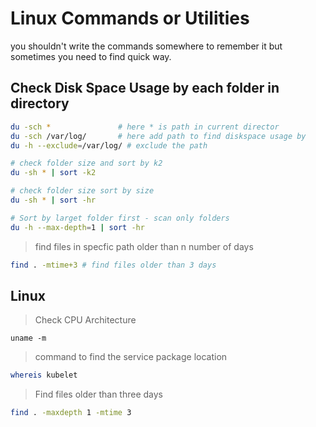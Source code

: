 # Linux Commands or Utilities

you shouldn't write the commands somewhere to remember it but sometimes you need to find quick way.

## Check Disk Space Usage by each folder in directory

```bash
du -sch *               # here * is path in current director
du -sch /var/log/       # here add path to find diskspace usage by
du -h --exclude=/var/log/ # exclude the path

# check folder size and sort by k2
du -sh * | sort -k2

# check folder size sort by size
du -sh * | sort -hr

# Sort by larget folder first - scan only folders
du -h --max-depth=1 | sort -hr

```

> find files in specfic path older than n number of days

```bash
find . -mtime+3 # find files older than 3 days
```

## Linux

> Check CPU Architecture

```shell
uname -m
```

> command to find the service package location

```bash
whereis kubelet
```

> Find files older than three days

```bash
find . -maxdepth 1 -mtime 3
```
